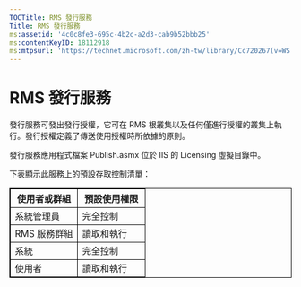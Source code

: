 ```yaml
---
TOCTitle: RMS 發行服務
Title: RMS 發行服務
ms:assetid: '4c0c8fe3-695c-4b2c-a2d3-cab9b52bbb25'
ms:contentKeyID: 18112918
ms:mtpsurl: 'https://technet.microsoft.com/zh-tw/library/Cc720267(v=WS.10)'
---
```


RMS 發行服務
============

發行服務可發出發行授權，它可在 RMS 根叢集以及任何僅進行授權的叢集上執行。發行授權定義了傳送使用授權時所依據的原則。

發行服務應用程式檔案 Publish.asmx 位於 IIS 的 Licensing 虛擬目錄中。

下表顯示此服務上的預設存取控制清單：

<p></p> 
<table style="border:1px solid black;">
<colgroup>
<col width="50%" />
<col width="50%" />
</colgroup>
<thead>
<tr class="header">
<th style="border:1px solid black;" >使用者或群組</th>
<th style="border:1px solid black;" >預設使用權限</th>
</tr>
</thead>
<tbody>
<tr class="odd">
<td style="border:1px solid black;">系統管理員</td>
<td style="border:1px solid black;">完全控制</td>
</tr>
<tr class="even">
<td style="border:1px solid black;">RMS 服務群組</td>
<td style="border:1px solid black;">讀取和執行</td>
</tr>
<tr class="odd">
<td style="border:1px solid black;">系統</td>
<td style="border:1px solid black;">完全控制</td>
</tr>
<tr class="even">
<td style="border:1px solid black;">使用者</td>
<td style="border:1px solid black;">讀取和執行</td>
</tr>
</tbody>
</table>